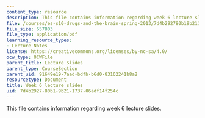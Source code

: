 ```yaml
---
content_type: resource
description: This file contains information regarding week 6 lecture slides.
file: /courses/es-s10-drugs-and-the-brain-spring-2013/7d4b292780b19b21173706adf14f254c_MITES_S10S13_Week6.pdf
file_size: 657803
file_type: application/pdf
learning_resource_types:
- Lecture Notes
license: https://creativecommons.org/licenses/by-nc-sa/4.0/
ocw_type: OCWFile
parent_title: Lecture Slides
parent_type: CourseSection
parent_uid: 91649e19-7aad-bdfb-b6d0-83162241b8a2
resourcetype: Document
title: Week 6 lecture slides
uid: 7d4b2927-80b1-9b21-1737-06adf14f254c
---
```

This file contains information regarding week 6 lecture slides.